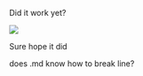﻿Did it work yet?

![](https://devtraining2.blob.core.windows.net/devtraining2-images/2020/03/24/51e03a4f.png)

Sure hope it did

does .md know how to break line?